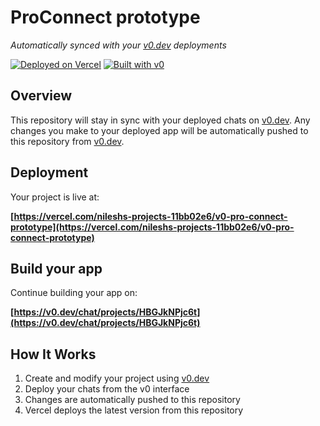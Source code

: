 # ProConnect prototype

*Automatically synced with your [v0.dev](https://v0.dev) deployments*

[![Deployed on Vercel](https://img.shields.io/badge/Deployed%20on-Vercel-black?style=for-the-badge&logo=vercel)](https://vercel.com/nileshs-projects-11bb02e6/v0-pro-connect-prototype)
[![Built with v0](https://img.shields.io/badge/Built%20with-v0.dev-black?style=for-the-badge)](https://v0.dev/chat/projects/HBGJkNPjc6t)

## Overview

This repository will stay in sync with your deployed chats on [v0.dev](https://v0.dev).
Any changes you make to your deployed app will be automatically pushed to this repository from [v0.dev](https://v0.dev).

## Deployment

Your project is live at:

**[https://vercel.com/nileshs-projects-11bb02e6/v0-pro-connect-prototype](https://vercel.com/nileshs-projects-11bb02e6/v0-pro-connect-prototype)**

## Build your app

Continue building your app on:

**[https://v0.dev/chat/projects/HBGJkNPjc6t](https://v0.dev/chat/projects/HBGJkNPjc6t)**

## How It Works

1. Create and modify your project using [v0.dev](https://v0.dev)
2. Deploy your chats from the v0 interface
3. Changes are automatically pushed to this repository
4. Vercel deploys the latest version from this repository